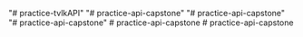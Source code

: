 "# practice-tvlkAPI" 
"# practice-api-capstone" 
"# practice-api-capstone" 
"# practice-api-capstone" 
#   p r a c t i c e - a p i - c a p s t o n e  
 #   p r a c t i c e - a p i - c a p s t o n e  
 